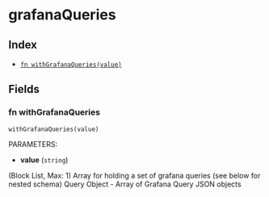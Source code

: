 # grafanaQueries



## Index

* [`fn withGrafanaQueries(value)`](#fn-withgrafanaqueries)

## Fields

### fn withGrafanaQueries

```jsonnet
withGrafanaQueries(value)
```

PARAMETERS:

* **value** (`string`)

(Block List, Max: 1) Array for holding a set of grafana queries (see below for nested schema)
Query Object - Array of Grafana Query JSON objects